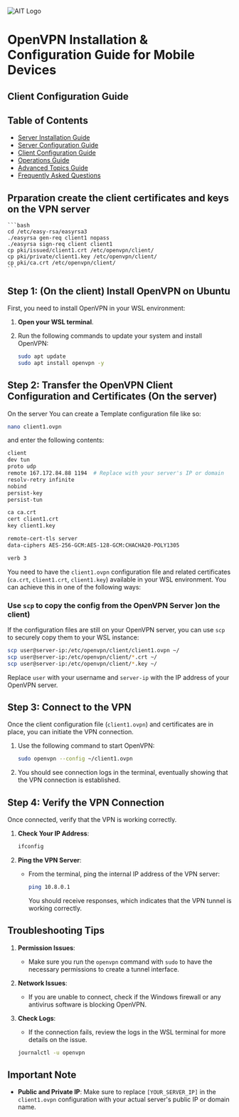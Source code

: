 ![AIT Logo](https://www.ait.co.th/wp-content/uploads/2023/03/logo.png)

# OpenVPN Installation & Configuration Guide for Mobile Devices

## Client Configuration Guide

<style>
{% include styles.css %}
</style>

<div class="container">
    <div class="sidebar">
        <h2>Table of Contents</h2>
        <ul>
            <li><a href="INSTALL,html">Server Installation Guide</a></li>
            <li><a href="CONFIG,html">Server Configuration Guide</a></li>
            <li><a href="CLIENT,html">Client Configuration Guide</a></li>
            <li><a href="OPERATIONS,html">Operations Guide</a></li>
            <li><a href="ADVANCED,html">Advanced Topics Guide</a></li>
            <li><a href="FAQ,html">Frequently Asked Questions</a></li>
        </ul>
    </div>
</div>

## Prparation create the client certificates and keys on the VPN server

    ```bash
    cd /etc/easy-rsa/easyrsa3
    ./easyrsa gen-req client1 nopass
    ./easyrsa sign-req client client1
    cp pki/issued/client1.crt /etc/openvpn/client/
    cp pki/private/client1.key /etc/openvpn/client/
    cp pki/ca.crt /etc/openvpn/client/
    ```

## Step 1: (On the client) Install OpenVPN on Ubuntu

First, you need to install OpenVPN in your WSL environment:

1. **Open your WSL terminal**.
2. Run the following commands to update your system and install OpenVPN:

   ```bash
   sudo apt update
   sudo apt install openvpn -y
   ```

## Step 2: Transfer the OpenVPN Client Configuration and Certificates (On the server)

On the server You can create a Template configuration file like so:

```bash
nano client1.ovpn
```

and enter the following contents:

```bash
client
dev tun
proto udp
remote 167.172.84.88 1194  # Replace with your server's IP or domain
resolv-retry infinite
nobind
persist-key
persist-tun

ca ca.crt
cert client1.crt
key client1.key

remote-cert-tls server
data-ciphers AES-256-GCM:AES-128-GCM:CHACHA20-POLY1305

verb 3

```

You need to have the `client1.ovpn` configuration file and related certificates (`ca.crt`, `client1.crt`, `client1.key`) available in your WSL environment. You can achieve this in one of the following ways:

### Use `scp` to copy the config from the OpenVPN Server )on the client)

If the configuration files are still on your OpenVPN server, you can use `scp` to securely copy them to your WSL instance:

```bash
scp user@server-ip:/etc/openvpn/client/client1.ovpn ~/
scp user@server-ip:/etc/openvpn/client/*.crt ~/
scp user@server-ip:/etc/openvpn/client/*.key ~/
```

Replace `user` with your username and `server-ip` with the IP address of your OpenVPN server.

## Step 3: Connect to the VPN

Once the client configuration file (`client1.ovpn`) and certificates are in place, you can initiate the VPN connection.

1. Use the following command to start OpenVPN:

   ```bash
   sudo openvpn --config ~/client1.ovpn
   ```

2. You should see connection logs in the terminal, eventually showing that the VPN connection is established.

## Step 4: Verify the VPN Connection

Once connected, verify that the VPN is working correctly.

1. **Check Your IP Address**:
   ```bash
   ifconfig
   ```
2. **Ping the VPN Server**:

   - From the terminal, ping the internal IP address of the VPN server:
     ```bash
     ping 10.8.0.1
     ```
     You should receive responses, which indicates that the VPN tunnel is working correctly.

## Troubleshooting Tips

1. **Permission Issues**:

   - Make sure you run the `openvpn` command with `sudo` to have the necessary permissions to create a tunnel interface.

2. **Network Issues**:

   - If you are unable to connect, check if the Windows firewall or any antivirus software is blocking OpenVPN.

3. **Check Logs**:

   - If the connection fails, review the logs in the WSL terminal for more details on the issue.

   ```bash
   journalctl -u openvpn
   ```

## Important Note

- **Public and Private IP**: Make sure to replace `[YOUR_SERVER_IP]` in the `client1.ovpn` configuration with your actual server's public IP or domain name.
